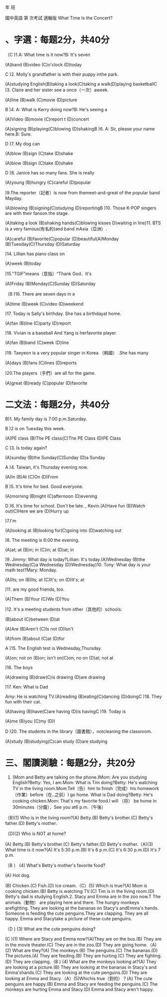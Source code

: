 年 班

國中英語 第 次考試 適翰版 What Time Is the Concert?

# 、字選：每题2分，共40分

（C )1.A: What time is it now?B: It's seven

(A)band (B)video (C)o'clock (D)today

C )2. Molly's grandfather is with their puppy inthe park.

(A)studying English(B)taking a look(C)taking a walk(D)playing basketballC )3. Claire and her sister see a once（一次）aweek.

(A)line (B)walk (C)movie (D)picture

B )4. A: What is Kerry doing now?B: He's seeing a

(A)Video (B)movie  (C)report  t (D)concert

(A)signing  (B)playing(C)blowing (D)shakingB )6. A: Sir, please your name here.B: Sure.

D )7. My dog can

(A)blow (B)sign  (C)take (D)shake

(A)blow (B)sign  (C)take  (D)shake

D )8. Janice has so many fans.  She is really

(A)young  (B)hungry (C)careful (D)popular

)9.The reporter（記者）is now from themeet-and-great of the popular band Mayday.

(A)blowing (B)signing(C)studying  (D)reportingB )10. Those K-POP singers are with their fanson the stage.

(A)taking a look  (B)shaking hands(C)blowing kisses  D)waiting in line)11. BTS is a very famous(有名的)and band inAsia（亞洲）.

(A)careful  (B)favorite(C)popular  (D)beautiful(A)Monday  (B)Tuesday(C)Thursday  (D)Saturday

)14. Lillian has piano class on

(A)week (B)today

)15."TGIF”means（意指）“Thank God．It's

(A)Friday  (B)Monday(C)Sunday  (D)Saturday

（B  )16. There are seven days in a

(A)time (B)week (C)video (D)weekend

)17. Today is Sally's birthday.  She has a birthdayat home.

(A)fan (B)line (C)party (D)report

)18. Vivian is a baseball And Yang is herfavorite player.

(A)fan (B)band (C)week (D)line

)19. Taeyeon is a very popular singer in Korea （韩國） .She has many

(A)days (B)fans (C)lines (D)reports

)20.The players（手們）are all  for the game.

(A)great  (B)ready (C)popular (D)favorite

# 二文法：每題2分，共40分

B)1. My family day is 7:00 p.m.Saturday.

B )2  is on Tuesday this week.

(A)PE class (B)The PE class(C)The PE Class  (D)PE Class

C )3. Is today again?

(A)sunday  (B)the Sunday(C)Sunday  (D)a Sunday

A )4.  Taiwan, it's Thursday evening now.

(A)In (B)At (C)On  (D)From

B )5. It's time for bed. Good  everyone.

(A)morning (B)night (C)afternoon (D)evening

D )6. It's time for school. Don't be late. , Kevin.(A)Have fun  (B)Watch out(C)Here we are  (D)Hurry up

)7.I'm

(A)looking at  (B)looking for(C)going into  (D)watching out

)8. The meeting is 6:00 the evening.

(A)at; at  (B)in; in  (C)in; at (D)at; in

)9. Jimmy: What day is today?Lillian: It's today.(A)Wednesday (B)the Wednesday(C)a Wednesday (D)Wednesday)10. Tony: What day is your math test?Mary: Monday.

(A)Its; on (B)Its; at (C)It's; on (D)It's; at

)11. are my good friends, too.

(A)Them (B)Your (C)We (D)You

)12. It's a meeting students from other（其他的）schools.

(B)about (C)between (D)at

(A)Are (B)Aren't (C)Is not (D)Isn't

(A)from (B)about (C)at  (D)for

A )15. The English test is Wednesday,Thursday.

(A)on; not on  (B)on; isn't on(C)on; no on  (D)at; not at

)16. The boys

(A)drawing (B)draw(C)is drawing (D)are drawing

)17. Ken: What is Dad

Amy: He is watching TV.(A)reading (B)eating(C)dancing (D)doingC )18. They fun with their cat.

(A)having (B)have(C)are having (D)is havingC )19. Today is

(A)me  (B)you (C)my (D)I

D )20. The students in the library（圖書館），notcleaning the classroom.

(A)study (B)studying(C)can study  (D)are studying

# 三、閣讀測驗：每題2分，共20分

1. (Mom and Betty are talking on the phone.)Mom: Are you studying English?Betty: Yes, I am.Mom: What is Tim doing?Betty: He's watching TV in the living room.Mom:Tell（告）him to finish（完成）his homework（作業）before（在..之前）I go home. What is Dad doing?Betty: He's cooking chicken.Mom: That's my favorite food.I will （将） be home in 30minutes（分鐘）．See you at6 p.m.（午後）

（B)(1) Who is in the living room?(A) Betty.(B) Betty's brother.(C) Betty's father.(D) Betty's mother.

（D)(2) Who is NOT at home?

(A) Betty.(B) Betty's brother.(C) Betty's father.(D) Betty's mother.（A)(3) What time is it now?(A) It's 5:30 p.m.(B) It's 6 p.m.(C) It's 6:30 p.m.(D) It's 7 p.m.

（B ） (4) What's Betty's mother's favorite food?

(A) Hot dog.

(B) Chicken.(C) Fish.(D) Ice cream.（C）(5) Which is true?(A) Mom is cooking chicken.(B) Betty is watching TV.(C) Tim is in the living room.(D) Betty's dad is studying English.2. Stacy and Emma are in the zoo now.T The animals（動物） are playing here and there. The hungry monkeys arefighting.  They are looking at the bananas on Stacy's andEmma's hands.  Someone is feeding the cute penguins.They are clapping.  They are all happy.  Emma and Stacytake a picture of these cute penguins.

（D ) (3) What are the cute penguins doing?

(C )(1) Where are Stacy and Emma now?(A)They are on the bus.(B) They are in the movie theater.(C) They are in the zoo.(D) They are going home.（A)(2) What are they?(A) The monkeys.(B) The penguins.(C) The bananas.(D) The pictures.(A) They are feeding.(B) They are hurting.(C) They are fighting.(D) They are clapping.（B ) (4) What are the monkeys looking at?(A) They are looking at a picture.(B) They are looking at the bananas in Stacy's and Emma'shands.(C) They are looking at the cute penguins.(D) They are looking at Emma and Stacy.（A）(5)Whichis true（對的）？(A) The cute penguins are happy.(B) Emma and Stacy are feeding the penguins.(C) The monkeys are hurting Emma and Stacy.(D) Emma and Stacy aren't happy.

